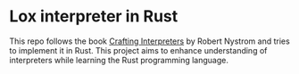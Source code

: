 # Lox interpreter in Rust

This repo follows the book [Crafting Interpreters](https://craftinginterpreters.com/) by Robert Nystrom and tries to implement it in Rust.
This project aims to enhance understanding of interpreters while learning the Rust programming language.
